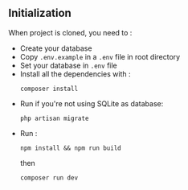 ## Initialization

When project is cloned, you need to :
- Create your database 
- Copy ``.env.example`` in a ``.env`` file in root directory
- Set your database in ``.env`` file
- Install all the dependencies with :
    ```
    composer install
    ```
- Run if you're not using SQLite as database:
    ```
    php artisan migrate
    ```
- Run :
    ```
    npm install && npm run build
    ```
    then 
    ```
    composer run dev
    ```